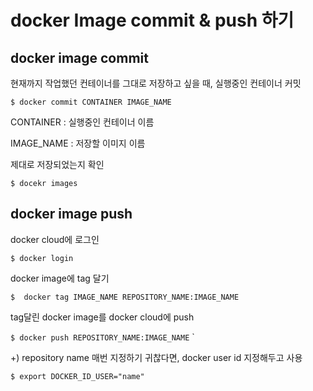 # docker Image commit & push 하기 

## docker image commit 

현재까지 작업했던 컨테이너를 그대로 저장하고 싶을 때, 실행중인 컨테이너 커밋  

`$ docker commit CONTAINER IMAGE_NAME`  

CONTAINER : 실행중인 컨테이너 이름 

IMAGE_NAME : 저장할 이미지 이름

제대로 저장되었는지 확인

`$ docekr images`  



## docker image push  

docker cloud에 로그인 

`$ docker login`

docker image에 tag 달기

`$  docker tag IMAGE_NAME REPOSITORY_NAME:IMAGE_NAME` 

tag달린 docker image를 docker cloud에 push 

`$ docker push REPOSITORY_NAME:IMAGE_NAME` `

+) repository name 매번 지정하기 귀찮다면, docker user id 지정해두고 사용 

`$ export DOCKER_ID_USER="name"`

<!--stackedit_data:
eyJoaXN0b3J5IjpbMTY5NTE3NzU4Nl19
-->